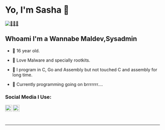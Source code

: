 # Yo, I'm Sasha 👋
[![👨🏻‍💻](https://img.shields.io/twitter/follow/Sasha0x01_?color=1DA1F2&logo=twitter&style=for-the-badge)](https://twitter.com/intent/follow?original_referer=https%3A%2F%2Fgithub.com%2F0x29FE2&screen_name=Sasha0x01_)

## Whoami I'm a Wannabe Maldev,Sysadmin

- 📀 16 year old.

- 📀 Love Malware and specially rootkits.

- 📀 I program in C, Go and Assembly but not touched C and assembly for long time.

- 📀 Currently programming going on brrrrrrr....

### Social Media I Use:
[<img align="left" alt="Sasha0x01_ | Twitter" width="22px" src="https://cdn.jsdelivr.net/npm/simple-icons@v3/icons/twitter.svg" />][twitter]
[<img align="left" alt="@__theycallmeaadi | Instagram" width="22px" src="https://cdn.jsdelivr.net/npm/simple-icons@v3/icons/instagram.svg" />][instagram]

<br />

<br />
<br />

---

[twitter]:https://twitter.com/Sasha0x01_
[instagram]:https://www.instagram.com/___theycallmeaadi/
